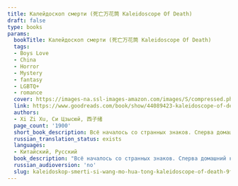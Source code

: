 ```yaml
---
title: Калейдоскоп смерти (死亡万花筒 Kaleidoscope Of Death)
draft: false
type: books
params:
  bookTitle: Калейдоскоп смерти (死亡万花筒 Kaleidoscope Of Death)
  tags:
  - Boys Love
  - China
  - Horror
  - Mystery
  - fantasy
  - LGBTQ+
  - romance
  cover: https://images-na.ssl-images-amazon.com/images/S/compressed.photo.goodreads.com/books/1575794976i/44089423.jpg
  link: https://www.goodreads.com/book/show/44089423-kaleidoscope-of-death
  authors:
  - Xi Zi Xu, Си Цзысюй, 西子绪
  page_count: '1900'
  short_book_description: Всё началось со странных знаков. Сперва домашний кот отказался от привычных объятий, затем Линь Цюши начал замечать, что чувство дисгармонии и несоответствия стало постепенно пронизывать всё вокруг…
  russian_translation_status: exists
  languages:
  - Китайский, Русский
  book_description: "Всё началось со странных знаков. Сперва домашний кот отказался от \nпривычных объятий, затем Линь Цюши начал замечать, что чувство \nдисгармонии и несоответствия стало постепенно пронизывать всё вокруг.\n\nВ один из таких странных дней он открыл дверь своего дома и обнаружил, \nчто привычный холл превратился в бесконечный коридор. По обеим сторонам \nкоридора располагалось двенадцать одинаковых железных дверей.\n\nИтак, история началась."
  russian_audioversion: 'no'
  slug: kaleidoskop-smerti-si-wang-mo-hua-tong-kaleidoscope-of-death-9fb26bd4
---
```

